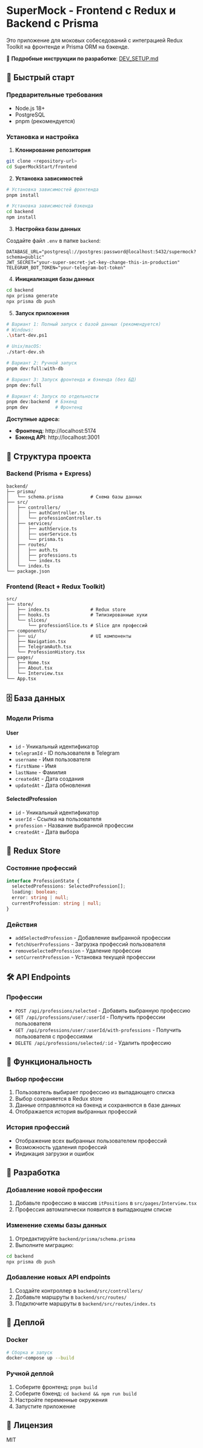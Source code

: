 # SuperMock - Frontend с Redux и Backend с Prisma

Это приложение для моковых собеседований с интеграцией Redux Toolkit на фронтенде и Prisma ORM на бэкенде.

📖 **Подробные инструкции по разработке**: [DEV_SETUP.md](./DEV_SETUP.md)

## 🚀 Быстрый старт

### Предварительные требования

- Node.js 18+
- PostgreSQL
- pnpm (рекомендуется)

### Установка и настройка

1. **Клонирование репозитория**

```bash
git clone <repository-url>
cd SuperMockStart/frontend
```

2. **Установка зависимостей**

```bash
# Установка зависимостей фронтенда
pnpm install

# Установка зависимостей бэкенда
cd backend
npm install
```

3. **Настройка базы данных**

Создайте файл `.env` в папке `backend`:

```env
DATABASE_URL="postgresql://postgres:password@localhost:5432/supermock?schema=public"
JWT_SECRET="your-super-secret-jwt-key-change-this-in-production"
TELEGRAM_BOT_TOKEN="your-telegram-bot-token"
```

4. **Инициализация базы данных**

```bash
cd backend
npx prisma generate
npx prisma db push
```

5. **Запуск приложения**

```bash
# Вариант 1: Полный запуск с базой данных (рекомендуется)
# Windows:
.\start-dev.ps1

# Unix/macOS:
./start-dev.sh

# Вариант 2: Ручной запуск
pnpm dev:full:with-db

# Вариант 3: Запуск фронтенда и бэкенда (без БД)
pnpm dev:full

# Вариант 4: Запуск по отдельности
pnpm dev:backend  # Бэкенд
pnpm dev          # Фронтенд
```

**Доступные адреса:**

- **Фронтенд**: http://localhost:5174
- **Бэкенд API**: http://localhost:3001

## 📁 Структура проекта

### Backend (Prisma + Express)

```
backend/
├── prisma/
│   └── schema.prisma          # Схема базы данных
├── src/
│   ├── controllers/
│   │   ├── authController.ts
│   │   └── professionController.ts
│   ├── services/
│   │   ├── authService.ts
│   │   ├── userService.ts
│   │   └── prisma.ts
│   ├── routes/
│   │   ├── auth.ts
│   │   ├── professions.ts
│   │   └── index.ts
│   └── index.ts
└── package.json
```

### Frontend (React + Redux Toolkit)

```
src/
├── store/
│   ├── index.ts               # Redux store
│   ├── hooks.ts               # Типизированные хуки
│   └── slices/
│       └── professionSlice.ts # Slice для профессий
├── components/
│   ├── ui/                    # UI компоненты
│   ├── Navigation.tsx
│   ├── TelegramAuth.tsx
│   └── ProfessionHistory.tsx
├── pages/
│   ├── Home.tsx
│   ├── About.tsx
│   └── Interview.tsx
└── App.tsx
```

## 🗄️ База данных

### Модели Prisma

#### User

- `id` - Уникальный идентификатор
- `telegramId` - ID пользователя в Telegram
- `username` - Имя пользователя
- `firstName` - Имя
- `lastName` - Фамилия
- `createdAt` - Дата создания
- `updatedAt` - Дата обновления

#### SelectedProfession

- `id` - Уникальный идентификатор
- `userId` - Ссылка на пользователя
- `profession` - Название выбранной профессии
- `createdAt` - Дата выбора

## 🔄 Redux Store

### Состояние профессий

```typescript
interface ProfessionState {
  selectedProfessions: SelectedProfession[];
  loading: boolean;
  error: string | null;
  currentProfession: string | null;
}
```

### Действия

- `addSelectedProfession` - Добавление выбранной профессии
- `fetchUserProfessions` - Загрузка профессий пользователя
- `removeSelectedProfession` - Удаление профессии
- `setCurrentProfession` - Установка текущей профессии

## 🛠️ API Endpoints

### Профессии

- `POST /api/professions/selected` - Добавить выбранную профессию
- `GET /api/professions/user/:userId` - Получить профессии пользователя
- `GET /api/professions/user/:userId/with-professions` - Получить пользователя с профессиями
- `DELETE /api/professions/selected/:id` - Удалить профессию

## 🎯 Функциональность

### Выбор профессии

1. Пользователь выбирает профессию из выпадающего списка
2. Выбор сохраняется в Redux store
3. Данные отправляются на бэкенд и сохраняются в базе данных
4. Отображается история выбранных профессий

### История профессий

- Отображение всех выбранных пользователем профессий
- Возможность удаления профессий
- Индикация загрузки и ошибок

## 🔧 Разработка

### Добавление новой профессии

1. Добавьте профессию в массив `itPositions` в `src/pages/Interview.tsx`
2. Профессия автоматически появится в выпадающем списке

### Изменение схемы базы данных

1. Отредактируйте `backend/prisma/schema.prisma`
2. Выполните миграцию:

```bash
cd backend
npx prisma db push
```

### Добавление новых API endpoints

1. Создайте контроллер в `backend/src/controllers/`
2. Добавьте маршруты в `backend/src/routes/`
3. Подключите маршруты в `backend/src/routes/index.ts`

## 🚀 Деплой

### Docker

```bash
# Сборка и запуск
docker-compose up --build
```

### Ручной деплой

1. Соберите фронтенд: `pnpm build`
2. Соберите бэкенд: `cd backend && npm run build`
3. Настройте переменные окружения
4. Запустите приложение

## 📝 Лицензия

MIT
